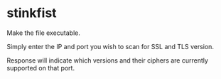 # stinkfist

Make the file executable. 

Simply enter the IP and port you wish to scan for SSL and TLS version.

Response will indicate which versions and their ciphers are currently supported on that port.
